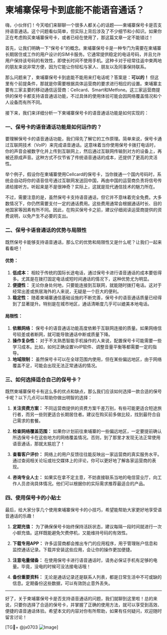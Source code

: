# 柬埔寨保号卡到底能不能语音通话？

嗨，小伙伴们！今天咱们来聊聊一个很多人都关心的话题——柬埔寨保号卡是否支持语音通话。这个问题看似简单，但实际上背后涉及了不少细节和小知识。如果你正在考虑购买柬埔寨保号卡，或者已经在使用了，那这篇文章一定不能错过！

首先，让我们明确一下“保号卡”的概念。柬埔寨保号卡是一种专门为需要在柬埔寨长期居住或工作的用户设计的SIM卡服务。它通常提供稳定的电话号码，并且允许用户保持该号码的有效性，即使长时间不使用手机。这种卡对于经常往返中柬两地的朋友来说非常方便，因为它能让你轻松与家人、朋友以及同事保持联系。

那么问题来了，柬埔寨保号卡到底能不能用来打电话呢？答案是：**可以的！** 但这里有个前提条件，那就是你需要根据具体运营商的要求进行相应的设置。柬埔寨主要有三家主要的移动通信运营商：Cellcard、Smart和Metfone。这三家运营商提供的保号卡都支持语音通话功能，不过具体的使用体验可能会因网络覆盖情况和个人设备而有所不同。

接下来，我们来详细分析一下柬埔寨保号卡的语音通话功能是如何实现的：

### **一、保号卡的语音通话功能是如何运作的？**

要理解保号卡的语音通话功能，我们得先了解它的工作原理。简单来说，保号卡通过互联网技术（VoIP）来完成语音通话。这意味着当你使用保号卡拨打电话时，你的声音会被数字化并上传到互联网上，然后通过互联网传输到对方的设备上，再被还原成声音。这种方式不仅节省了传统语音通话的成本，还提供了更高的灵活性。

举个例子，假设你在柬埔寨使用Cellcard的保号卡，当你拨通一个国内号码时，系统会自动将你的语音信号通过互联网发送回中国，再由中国的运营商负责将信号传递给接听方。听起来是不是很神奇？实际上，这就是现代通信技术的魅力所在。

不过，需要注意的是，虽然保号卡支持语音通话，但它并不意味着完全免费。大多数情况下，你仍然需要支付一定的通话费用。这些费用通常会根据通话时长、目的地国家等因素有所不同。因此，在购买保号卡之前，建议仔细阅读运营商提供的资费说明，以免产生不必要的支出。

### **二、保号卡语音通话的优势与局限性**

既然保号卡能够支持语音通话，那么它的优势和局限性又是什么呢？让我们一起来看看吧！

#### **优势：**
1. **低成本：** 相较于传统的国际长途电话，通过保号卡进行语音通话的成本要低得多。尤其是在拨打固定电话或短时间通话的情况下，这种优势尤为明显。
2. **便捷性：** 无论你身处何地，只要能连接到互联网，就能随时拨打电话。这对于经常出差或旅居海外的人来说，无疑是一个巨大的便利。
3. **稳定性：** 随着柬埔寨通信基础设施的不断完善，保号卡的语音通话质量已经得到了显著提升。特别是在城市地区，通话清晰度几乎可以媲美本地电话。

#### **局限性：**
1. **依赖网络：** 保号卡的语音通话功能高度依赖于互联网连接的质量。如果网络信号较差或者断网，就可能导致通话中断或质量下降。
2. **操作复杂性：** 对于不太熟悉智能手机操作的人来说，配置保号卡可能需要一些学习成本。比如，如何正确设置VoIP软件、调整音量平衡等都需要一定的指导。
3. **地域限制：** 虽然保号卡可以在全球范围内使用，但在某些偏远地区，由于网络覆盖不足，可能会出现无法正常通话的情况。

### **三、如何选择适合自己的保号卡？**

既然柬埔寨保号卡有这么多的优点和缺点，那么我们应该如何选择一款合适的保号卡呢？以下几点可以帮助你做出明智的选择：

1. **关注资费方案：** 不同运营商提供的资费方案千差万别，有些可能更适合短途旅行者，而另一些则更适合长期居住者。建议在购买前多做比较，找到最符合自己需求的套餐。
   
2. **检查网络覆盖范围：** 如果你计划前往柬埔寨的一些偏远地区，一定要提前确认所选保号卡在这些地方的网络覆盖情况。否则，到了那里才发现无法正常使用语音通话，那就太尴尬了！

3. **查看客户评价：** 网络上的用户反馈往往能反映出一家运营商的真实服务水平。通过查阅相关论坛或社交媒体上的评论，你可以更好地了解各家运营商的表现。

4. **咨询专业人士：** 如果实在拿不定主意，不妨直接联系当地的电信营业厅，向工作人员咨询具体情况。他们可以根据你的实际需求推荐最适合的产品。

### **四、使用保号卡的小贴士**

最后，给大家分享几个使用柬埔寨保号卡的小技巧，希望能帮助大家更好地享受语音通话的乐趣！

1. **定期充值：** 为了确保保号卡始终保持活跃状态，建议每隔一段时间就进行一次小额充值。这样既能避免欠费停机，又能维持号码的有效性。

2. **下载专用APP：** 许多运营商都会推出专门的应用程序，用于管理账户信息和监控通话记录。下载并安装这些应用，会让你的操作更加便捷。

3. **注意电量储备：** 在使用保号卡进行语音通话时，请务必保证手机有足够的电量。毕竟，没电的时候可没法接电话哦！

4. **备份重要资料：** 无论是通话记录还是联系人列表，都是日常生活中不可或缺的信息。定期备份这些数据，可以有效防止意外丢失。

---

好了，关于柬埔寨保号卡是否支持语音通话的问题，我们就聊到这里啦！总的来说，只要你选择了合适的保号卡，并掌握了正确的使用方法，就可以享受到高效、便捷的语音通话体验。希望本文的内容对你有所帮助，如果有任何疑问，欢迎随时留言讨论！

[TG💪+ @jx0703 ![Image](https://github.com/user-attachments/assets/dbca1d08-cadb-493c-b0ec-ad6f7a83f270)]